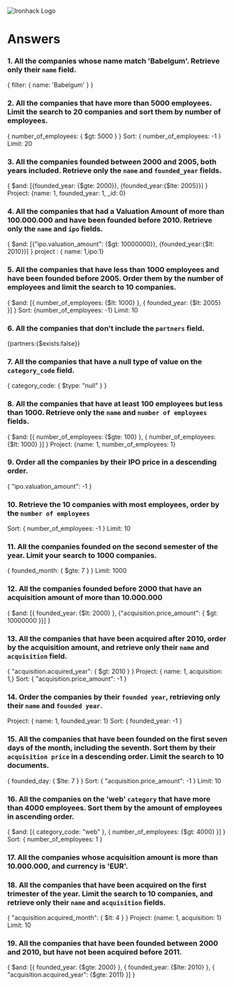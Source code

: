 ![Ironhack Logo](https://i.imgur.com/1QgrNNw.png)

# Answers

### 1. All the companies whose name match 'Babelgum'. Retrieve only their `name` field.
{
 filter: {
  name: 'Babelgum'
 }
}


### 2. All the companies that have more than 5000 employees. Limit the search to 20 companies and sort them by **number of employees**.

{ number_of_employees: { $gt: 5000 } }
Sort: { number_of_employees: -1 }
Limit: 20


### 3. All the companies founded between 2000 and 2005, both years included. Retrieve only the `name` and `founded_year` fields.

{ $and: [{founded_year: {$gte: 2000}}, {founded_year:{$lte: 2005}}] }
Project: {name: 1, founded_year: 1, _id: 0}


### 4. All the companies that had a Valuation Amount of more than 100.000.000 and have been founded before 2010. Retrieve only the `name` and `ipo` fields.
{ $and: [{"ipo.valuation_amount": {$gt: 10000000}}, {founded_year:{$lt: 2010}}] }
project : { name: 1,ipo:1}

### 5. All the companies that have less than 1000 employees and have been founded before 2005. Order them by the number of employees and limit the search to 10 companies.

{ $and: [{ number_of_employees: {$lt: 1000} }, { founded_year: {$lt: 2005} }] }
Sort: {number_of_employees: -1}
Limit: 10


### 6. All the companies that don't include the `partners` field.

{partners:{$exists:false}}

### 7. All the companies that have a null type of value on the `category_code` field.

{ category_code: { $type: "null" } }

### 8. All the companies that have at least 100 employees but less than 1000. Retrieve only the `name` and `number of employees` fields.

{ $and: [{ number_of_employees: {$gte: 100} }, { number_of_employees: {$lt: 1000} }] }
Project: {name: 1, number_of_employees: 1}

### 9. Order all the companies by their IPO price in a descending order.

{ "ipo.valuation_amount": -1 }

### 10. Retrieve the 10 companies with most employees, order by the `number of employees`

Sort: { number_of_employees: -1 }
Limit: 10

### 11. All the companies founded on the second semester of the year. Limit your search to 1000 companies.

{ founded_month: { $gte: 7 } }
Limit: 1000


### 12. All the companies founded before 2000 that have an acquisition amount of more than 10.000.000

{ $and: [{ founded_year: {$lt: 2000} }, {"acquisition.price_amount": { $gt: 10000000 }}] }


### 13. All the companies that have been acquired after 2010, order by the acquisition amount, and retrieve only their `name` and `acquisition` field.

 { "acquisition.acquired_year": { $gt: 2010 } }
Project: { name: 1, acquisition: 1,}
Sort: { "acquisition.price_amount": -1 }

### 14. Order the companies by their `founded year`, retrieving only their `name` and `founded year`.

Project: { name: 1, founded_year: 1}
Sort: { founded_year: -1 }

### 15. All the companies that have been founded on the first seven days of the month, including the seventh. Sort them by their `acquisition price` in a descending order. Limit the search to 10 documents.

{ founded_day: { $lte: 7 } }
Sort: { "acquisition.price_amount": -1 }
Limit: 10

### 16. All the companies on the 'web' `category` that have more than 4000 employees. Sort them by the amount of employees in ascending order.

 { $and: [{ category_code: "web" }, { number_of_employees: {$gt: 4000} }] }
Sort: { number_of_employees: 1 }

### 17. All the companies whose acquisition amount is more than 10.000.000, and currency is 'EUR'.

<!-- Your Code Goes Here -->

### 18. All the companies that have been acquired on the first trimester of the year. Limit the search to 10 companies, and retrieve only their `name` and `acquisition` fields.

{ "acquisition.acquired_month": { $lt: 4 } }
Project: {name: 1, acquisition: 1}
Limit: 10
### 19. All the companies that have been founded between 2000 and 2010, but have not been acquired before 2011.

 { $and: [{ founded_year: {$gte: 2000} }, { founded_year: {$lte: 2010} }, { "acquisition.acquired_year": {$gte: 2011} }] }
